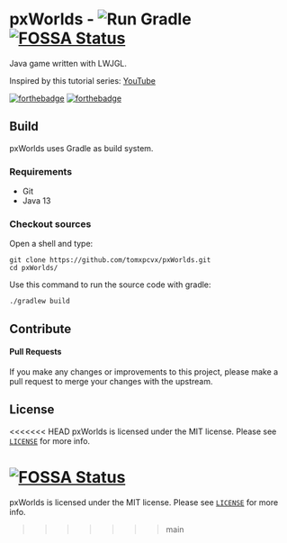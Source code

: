 # pxWorlds - ![Run Gradle](https://github.com/tomxpcvx/pxWorlds/workflows/Run%20Gradle/badge.svg) [![FOSSA Status](https://app.fossa.io/api/projects/git%2Bgithub.com%2Ftomxpcvx%2FpxWorlds.svg?type=shield)](https://app.fossa.io/projects/git%2Bgithub.com%2Ftomxpcvx%2FpxWorlds?ref=badge_shield)

Java game written with LWJGL.

Inspired by this tutorial series: [YouTube](https://www.youtube.com/watch?v=VH9KAhjXVFM&list=PLILiqflMilIxta2xKk2EftiRHD4nQGW0u)

[![forthebadge](https://forthebadge.com/images/badges/made-with-java.svg)](https://forthebadge.com)
[![forthebadge](https://forthebadge.com/images/badges/designed-in-ms-paint.svg)](https://forthebadge.com)

## Build
pxWorlds uses Gradle as build system.

### Requirements
* Git
* Java 13

### Checkout sources
Open a shell and type:
```
git clone https://github.com/tomxpcvx/pxWorlds.git
cd pxWorlds/
```
Use this command to run the source code with gradle:
```
./gradlew build
```

## Contribute
#### Pull Requests
If you make any changes or improvements to this project, please make a pull request to merge your changes with the upstream.

## License
<<<<<<< HEAD
pxWorlds is licensed under the MIT license. Please see [`LICENSE`](https://github.com/tomxpcvx/pxWorlds/blob/master/LICENSE) for more info.


[![FOSSA Status](https://app.fossa.io/api/projects/git%2Bgithub.com%2Ftomxpcvx%2FpxWorlds.svg?type=large)](https://app.fossa.io/projects/git%2Bgithub.com%2Ftomxpcvx%2FpxWorlds?ref=badge_large)
=======
pxWorlds is licensed under the MIT license. Please see [`LICENSE`](https://github.com/tomxpcvx/pxWorlds/blob/main/LICENSE) for more info.
>>>>>>> main
